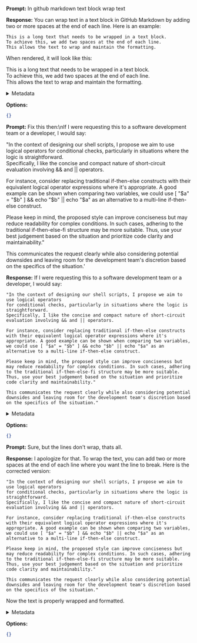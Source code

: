 **Prompt:**
In github markdown text block wrap text

**Response:**
You can wrap text in a text block in GitHub Markdown by adding two or more spaces at the end of each line. Here is an example:

```
This is a long text that needs to be wrapped in a text block.
To achieve this, we add two spaces at the end of each line.
This allows the text to wrap and maintain the formatting.
```

When rendered, it will look like this:

This is a long text that needs to be wrapped in a text block.  
To achieve this, we add two spaces at the end of each line.  
This allows the text to wrap and maintain the formatting.

<details><summary>Metadata</summary>

- Duration: 4885 ms
- Datetime: 2023-09-02T13:53:24.100487
- Model: gpt-3.5-turbo-0613

</details>

**Options:**
```json
{}
```

**Prompt:**
Fix this then:\nIf I were requesting this to a software development team or a developer, I would say:

"In the context of designing our shell scripts, I propose we aim to use logical operators
for conditional checks, particularly in situations where the logic is straightforward.  
Specifically, I like the concise and compact nature of short-circuit evaluation involving && and || operators.  

For instance, consider replacing traditional if-then-else constructs with their equivalent logical operator expressions where it's appropriate. A good example can be shown when comparing two variables, we could use [ "$a" = "$b" ] && echo "$b" || echo "$a" as an alternative to a multi-line if-then-else construct.  

Please keep in mind, the proposed style can improve conciseness but may reduce readability for complex conditions. In such cases, adhering to the traditional if-then-else-fi structure may be more suitable. Thus, use your best judgement based on the situation and prioritize code clarity and maintainability."  

This communicates the request clearly while also considering potential downsides and leaving room for the development team's discretion based on the specifics of the situation.'  

**Response:**
If I were requesting this to a software development team or a developer, I would say:

```
"In the context of designing our shell scripts, I propose we aim to use logical operators
for conditional checks, particularly in situations where the logic is straightforward.  
Specifically, I like the concise and compact nature of short-circuit evaluation involving && and || operators.

For instance, consider replacing traditional if-then-else constructs with their equivalent logical operator expressions where it's appropriate. A good example can be shown when comparing two variables, we could use [ "$a" = "$b" ] && echo "$b" || echo "$a" as an alternative to a multi-line if-then-else construct.

Please keep in mind, the proposed style can improve conciseness but may reduce readability for complex conditions. In such cases, adhering to the traditional if-then-else-fi structure may be more suitable. Thus, use your best judgement based on the situation and prioritize code clarity and maintainability."

This communicates the request clearly while also considering potential downsides and leaving room for the development team's discretion based on the specifics of the situation."
```

<details><summary>Metadata</summary>

- Duration: 8987 ms
- Datetime: 2023-09-02T13:55:44.875879
- Model: gpt-3.5-turbo-0613

</details>

**Options:**
```json
{}
```

**Prompt:**
Sure, but the lines don't wrap, thats all.

**Response:**
I apologize for that. To wrap the text, you can add two or more spaces at the end of each line where you want the line to break. Here is the corrected version:

```
"In the context of designing our shell scripts, I propose we aim to use logical operators  
for conditional checks, particularly in situations where the logic is straightforward.  
Specifically, I like the concise and compact nature of short-circuit evaluation involving && and || operators.

For instance, consider replacing traditional if-then-else constructs with their equivalent logical operator expressions where it's appropriate. A good example can be shown when comparing two variables, we could use [ "$a" = "$b" ] && echo "$b" || echo "$a" as an alternative to a multi-line if-then-else construct.

Please keep in mind, the proposed style can improve conciseness but may reduce readability for complex conditions. In such cases, adhering to the traditional if-then-else-fi structure may be more suitable. Thus, use your best judgement based on the situation and prioritize code clarity and maintainability."

This communicates the request clearly while also considering potential downsides and leaving room for the development team's discretion based on the specifics of the situation."
```

Now the text is properly wrapped and formatted.

<details><summary>Metadata</summary>

- Duration: 10352 ms
- Datetime: 2023-09-02T13:56:20.838283
- Model: gpt-3.5-turbo-0613

</details>

**Options:**
```json
{}
```

